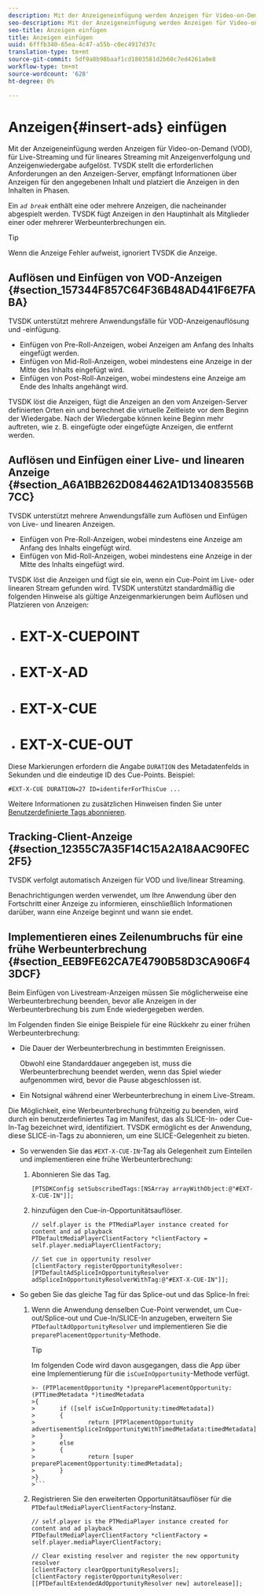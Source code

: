 ```yaml
---
description: Mit der Anzeigeneinfügung werden Anzeigen für Video-on-Demand (VOD), für Live-Streaming und für lineares Streaming mit Anzeigenverfolgung und Anzeigenwiedergabe aufgelöst. TVSDK stellt die erforderlichen Anforderungen an den Anzeigen-Server, empfängt Informationen über Anzeigen für den angegebenen Inhalt und platziert die Anzeigen in den Inhalten in Phasen.
seo-description: Mit der Anzeigeneinfügung werden Anzeigen für Video-on-Demand (VOD), für Live-Streaming und für lineares Streaming mit Anzeigenverfolgung und Anzeigenwiedergabe aufgelöst. TVSDK stellt die erforderlichen Anforderungen an den Anzeigen-Server, empfängt Informationen über Anzeigen für den angegebenen Inhalt und platziert die Anzeigen in den Inhalten in Phasen.
seo-title: Anzeigen einfügen
title: Anzeigen einfügen
uuid: 6fffb340-65ea-4c47-a55b-c0ec4917d37c
translation-type: tm+mt
source-git-commit: 5df9a8b98baaf1cd1803581d2b60c7ed4261a0e8
workflow-type: tm+mt
source-wordcount: '628'
ht-degree: 0%

---
```



# Anzeigen{#insert-ads} einfügen

Mit der Anzeigeneinfügung werden Anzeigen für Video-on-Demand (VOD), für Live-Streaming und für lineares Streaming mit Anzeigenverfolgung und Anzeigenwiedergabe aufgelöst. TVSDK stellt die erforderlichen Anforderungen an den Anzeigen-Server, empfängt Informationen über Anzeigen für den angegebenen Inhalt und platziert die Anzeigen in den Inhalten in Phasen.

Ein *`ad break`* enthält eine oder mehrere Anzeigen, die nacheinander abgespielt werden. TVSDK fügt Anzeigen in den Hauptinhalt als Mitglieder einer oder mehrerer Werbeunterbrechungen ein.

>[!TIP]
>
>Wenn die Anzeige Fehler aufweist, ignoriert TVSDK die Anzeige.

## Auflösen und Einfügen von VOD-Anzeigen {#section_157344F857C64F36B48AD441F6E7FABA}

TVSDK unterstützt mehrere Anwendungsfälle für VOD-Anzeigenauflösung und -einfügung.

* Einfügen von Pre-Roll-Anzeigen, wobei Anzeigen am Anfang des Inhalts eingefügt werden.
* Einfügen von Mid-Roll-Anzeigen, wobei mindestens eine Anzeige in der Mitte des Inhalts eingefügt wird.
* Einfügen von Post-Roll-Anzeigen, wobei mindestens eine Anzeige am Ende des Inhalts angehängt wird.

TVSDK löst die Anzeigen, fügt die Anzeigen an den vom Anzeigen-Server definierten Orten ein und berechnet die virtuelle Zeitleiste vor dem Beginn der Wiedergabe. Nach der Wiedergabe können keine Beginn mehr auftreten, wie z. B. eingefügte oder eingefügte Anzeigen, die entfernt werden.

## Auflösen und Einfügen einer Live- und linearen Anzeige {#section_A6A1BB262D084462A1D134083556B7CC}

TVSDK unterstützt mehrere Anwendungsfälle zum Auflösen und Einfügen von Live- und linearen Anzeigen.

* Einfügen von Pre-Roll-Anzeigen, wobei mindestens eine Anzeige am Anfang des Inhalts eingefügt wird.
* Einfügen von Mid-Roll-Anzeigen, wobei mindestens eine Anzeige in der Mitte des Inhalts eingefügt wird.

TVSDK löst die Anzeigen und fügt sie ein, wenn ein Cue-Point im Live- oder linearen Stream gefunden wird. TVSDK unterstützt standardmäßig die folgenden Hinweise als gültige Anzeigenmarkierungen beim Auflösen und Platzieren von Anzeigen:

* # EXT-X-CUEPOINT
* # EXT-X-AD
* # EXT-X-CUE
* # EXT-X-CUE-OUT

Diese Markierungen erfordern die Angabe `DURATION` des Metadatenfelds in Sekunden und die eindeutige ID des Cue-Points. Beispiel:

```
#EXT-X-CUE DURATION=27 ID=identiferForThisCue ... 
```

Weitere Informationen zu zusätzlichen Hinweisen finden Sie unter [Benutzerdefinierte Tags abonnieren](../ad-insertion/c-psdk-ios-1.4-custom-tags-configure/t-psdk-ios-1.4-custom-tags-subscribe.md).

## Tracking-Client-Anzeige {#section_12355C7A35F14C15A2A18AAC90FEC2F5}

TVSDK verfolgt automatisch Anzeigen für VOD und live/linear Streaming.

Benachrichtigungen werden verwendet, um Ihre Anwendung über den Fortschritt einer Anzeige zu informieren, einschließlich Informationen darüber, wann eine Anzeige beginnt und wann sie endet.

## Implementieren eines Zeilenumbruchs für eine frühe Werbeunterbrechung {#section_EEB9FE62CA7E4790B58D3CA906F43DCF}

Beim Einfügen von Livestream-Anzeigen müssen Sie möglicherweise eine Werbeunterbrechung beenden, bevor alle Anzeigen in der Werbeunterbrechung bis zum Ende wiedergegeben werden.

Im Folgenden finden Sie einige Beispiele für eine Rückkehr zu einer frühen Werbeunterbrechung:

* Die Dauer der Werbeunterbrechung in bestimmten Ereignissen.

   Obwohl eine Standarddauer angegeben ist, muss die Werbeunterbrechung beendet werden, wenn das Spiel wieder aufgenommen wird, bevor die Pause abgeschlossen ist.
* Ein Notsignal während einer Werbeunterbrechung in einem Live-Stream.

Die Möglichkeit, eine Werbeunterbrechung frühzeitig zu beenden, wird durch ein benutzerdefiniertes Tag im Manifest, das als SLICE-In- oder Cue-In-Tag bezeichnet wird, identifiziert. TVSDK ermöglicht es der Anwendung, diese SLICE-in-Tags zu abonnieren, um eine SLICE-Gelegenheit zu bieten.

* So verwenden Sie das `#EXT-X-CUE-IN`-Tag als Gelegenheit zum Einteilen und implementieren eine frühe Werbeunterbrechung:

   1. Abonnieren Sie das Tag.

      ```
      [PTSDKConfig setSubscribedTags:[NSArray arrayWithObject:@"#EXT-X-CUE-IN"]];
      ```

   1. hinzufügen den Cue-in-Opportunitätsauflöser.

      ```
      // self.player is the PTMediaPlayer instance created for content and ad playback 
      PTDefaultMediaPlayerClientFactory *clientFactory = self.player.mediaPlayerClientFactory; 
      
      // Set cue in opportunity resolver 
      [clientFactory registerOpportunityResolver:[PTDefaultAdSpliceInOpportunityResolver adSpliceInOpportunityResolverWithTag:@"#EXT-X-CUE-IN"]];
      ```

* So geben Sie das gleiche Tag für das Splice-out und das Splice-In frei:

   1. Wenn die Anwendung denselben Cue-Point verwendet, um Cue-out/Splice-out und Cue-In/SLICE-In anzugeben, erweitern Sie `PTDefaultAdOpportunityResolver` und implementieren Sie die `preparePlacementOpportunity`-Methode.

      >[!TIP]
      >
      >Im folgenden Code wird davon ausgegangen, dass die App über eine Implementierung für die `isCueInOpportunity`-Methode verfügt.
      >
      >
      ```
      >- (PTPlacementOpportunity *)preparePlacementOpportunity:(PTTimedMetadata *)timedMetadata 
      >{ 
      >       if ([self isCueInOpportunity:timedMetadata]) 
      >       { 
      >               return [PTPlacementOpportunity advertisementSpliceInOpportunityWithTimedMetadata:timedMetadata]; 
      >       } 
      >       else 
      >       { 
      >               return [super preparePlacementOpportunity:timedMetadata]; 
      >       } 
      >}
      >```

   1. Registrieren Sie den erweiterten Opportunitätsauflöser für die `PTDefaultMediaPlayerClientFactory`-Instanz.

      ```
      // self.player is the PTMediaPlayer instance created for content and ad playback 
      PTDefaultMediaPlayerClientFactory *clientFactory = self.player.mediaPlayerClientFactory; 
      
      // Clear existing resolver and register the new opportunity resolver 
      [clientFactory clearOpportunityResolvers]; 
      [clientFactory registerOpportunityResolver:[[PTDefaultExtendedAdOpportunityResolver new] autorelease]];
      ```

